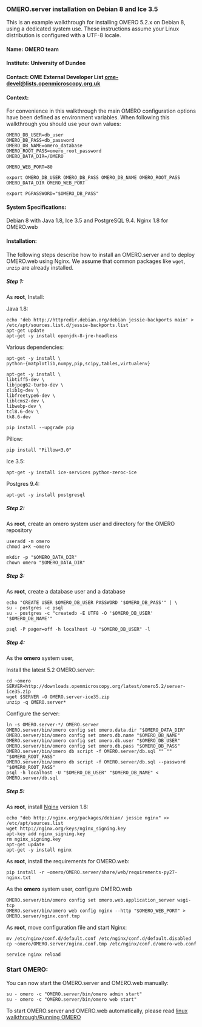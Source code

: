 ### OMERO.server installation on Debian 8 and Ice 3.5

This is an example walkthrough for installing OMERO 5.2.x on Debian 8, using a dedicated system use.
These instructions assume your Linux distribution is configured with a UTF-8 locale.

#### Name: OMERO team

#### Institute: University of Dundee

#### Contact: OME External Developer List <ome-devel@lists.openmicroscopy.org.uk>

#### Context:

For convenience in this walkthrough the main OMERO configuration options have been defined as environment variables. When following this walkthrough you should use your own values:
 
  	OMERO_DB_USER=db_user
	OMERO_DB_PASS=db_password
	OMERO_DB_NAME=omero_database
	OMERO_ROOT_PASS=omero_root_password
	OMERO_DATA_DIR=/OMERO

	OMERO_WEB_PORT=80

	export OMERO_DB_USER OMERO_DB_PASS OMERO_DB_NAME OMERO_ROOT_PASS OMERO_DATA_DIR OMERO_WEB_PORT

	export PGPASSWORD="$OMERO_DB_PASS"

#### System Specifications:

Debian 8 with Java 1.8, Ice 3.5 and PostgreSQL 9.4. Nginx 1.8 for OMERO.web

#### Installation:

The following steps describe how to install an OMERO.server and to deploy OMERO.web
using Nginx.
We assume that common packages like ``wget``, ``unzip`` are already installed.

##### Step 1:

As **root**, Install:

Java 1.8:

	echo 'deb http://httpredir.debian.org/debian jessie-backports main' > /etc/apt/sources.list.d/jessie-backports.list
	apt-get update
	apt-get -y install openjdk-8-jre-headless

Various dependencies:
	
	apt-get -y install \
	python-{matplotlib,numpy,pip,scipy,tables,virtualenv}

	apt-get -y install \
	libtiff5-dev \
	libjpeg62-turbo-dev \
	zlib1g-dev \
	libfreetype6-dev \
	liblcms2-dev \
	libwebp-dev \
	tcl8.6-dev \
	tk8.6-dev

	pip install --upgrade pip

Pillow: 
	
	pip install "Pillow<3.0"

Ice 3.5:

	apt-get -y install ice-services python-zeroc-ice

Postgres 9.4:

	apt-get -y install postgresql

##### Step 2:

As **root**, create an omero system user and directory for the OMERO repository

	useradd -m omero
	chmod a+X ~omero

	mkdir -p "$OMERO_DATA_DIR"
	chown omero "$OMERO_DATA_DIR"

##### Step 3:

As **root**, create a database user and a database

	echo "CREATE USER $OMERO_DB_USER PASSWORD '$OMERO_DB_PASS'" | \
    su - postgres -c psql
	su - postgres -c "createdb -E UTF8 -O '$OMERO_DB_USER' '$OMERO_DB_NAME'"

	psql -P pager=off -h localhost -U "$OMERO_DB_USER" -l

##### Step 4:

As the **omero** system user,

Install the latest 5.2 OMERO.server:

	cd ~omero
	SERVER=http://downloads.openmicroscopy.org/latest/omero5.2/server-ice35.zip
	wget $SERVER -O OMERO.server-ice35.zip
	unzip -q OMERO.server*


Configure the server:

	ln -s OMERO.server-*/ OMERO.server
	OMERO.server/bin/omero config set omero.data.dir "$OMERO_DATA_DIR"
	OMERO.server/bin/omero config set omero.db.name "$OMERO_DB_NAME"
	OMERO.server/bin/omero config set omero.db.user "$OMERO_DB_USER"
	OMERO.server/bin/omero config set omero.db.pass "$OMERO_DB_PASS"
	OMERO.server/bin/omero db script -f OMERO.server/db.sql "" "" "$OMERO_ROOT_PASS"
	OMERO.server/bin/omero db script -f OMERO.server/db.sql --password "$OMERO_ROOT_PASS"
	psql -h localhost -U "$OMERO_DB_USER" "$OMERO_DB_NAME" < OMERO.server/db.sql

##### Step 5:

As **root**, install [Nginx](https://www.nginx.com/resources/wiki/) version 1.8:

	echo "deb http://nginx.org/packages/debian/ jessie nginx" >> /etc/apt/sources.list
	wget http://nginx.org/keys/nginx_signing.key
	apt-key add nginx_signing.key
	rm nginx_signing.key
	apt-get update
	apt-get -y install nginx

As **root**, install the requirements for OMERO.web:

	pip install -r ~omero/OMERO.server/share/web/requirements-py27-nginx.txt

As the **omero** system user, configure OMERO.web

	OMERO.server/bin/omero config set omero.web.application_server wsgi-tcp
	OMERO.server/bin/omero web config nginx --http "$OMERO_WEB_PORT" > OMERO.server/nginx.conf.tmp

As **root**, move configuration file and start Nginx:

	mv /etc/nginx/conf.d/default.conf /etc/nginx/conf.d/default.disabled
	cp ~omero/OMERO.server/nginx.conf.tmp /etc/nginx/conf.d/omero-web.conf

	service nginx reload

### Start OMERO:

You can now start the OMERO.server and OMERO.web manually:

	su - omero -c "OMERO.server/bin/omero admin start"
	su - omero -c "OMERO.server/bin/omero web start"

To start OMERO.server and OMERO.web automatically, please read
[linux walkthrough/Running OMERO](https://www.openmicroscopy.org/site/support/omero5.2/sysadmins/unix/server-linux-walkthrough.html)



